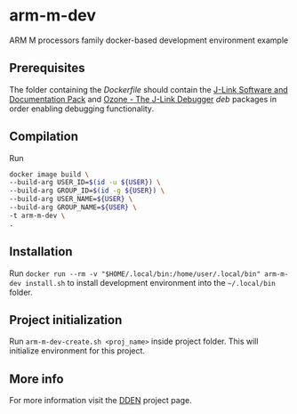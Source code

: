 # arm-m-dev

ARM M processors family docker-based development environment example

## Prerequisites

The folder containing the *Dockerfile* should contain the
[J-Link Software and Documentation Pack](https://www.segger.com/downloads/jlink/#J-LinkSoftwareAndDocumentationPack)
and [Ozone - The J-Link Debugger](https://www.segger.com/downloads/jlink/#Ozone)
*deb* packages in order enabling debugging functionality.

## Compilation

Run

```bash
docker image build \
--build-arg USER_ID=$(id -u ${USER}) \
--build-arg GROUP_ID=$(id -g ${USER}) \
--build-arg USER_NAME=${USER} \
--build-arg GROUP_NAME=${USER} \
-t arm-m-dev \
.
```

## Installation

Run `docker run --rm -v "$HOME/.local/bin:/home/user/.local/bin" arm-m-dev
install.sh` to install development environment into the `~/.local/bin` folder.

## Project initialization

Run `arm-m-dev-create.sh <proj_name>` inside project folder. This will
initialize environment for this project.

## More info

For more information visit the
[DDEN](https://hub.docker.com/repository/docker/psugrg/dden/general)
project page.
